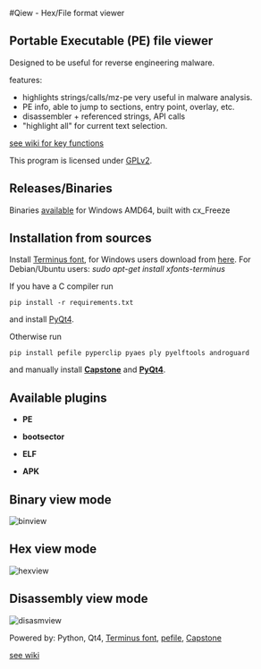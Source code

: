 #Qiew - Hex/File format viewer

## Portable Executable (PE) file viewer
Designed to be useful for reverse engineering malware.

features:
  * highlights strings/calls/mz-pe very useful in malware analysis.
  * PE info, able to jump to sections, entry point, overlay, etc.
  * disassembler + referenced strings, API calls
  * "highlight all" for current text selection.

[see wiki for key functions](https://github.com/mtivadar/qiew/wiki)

This program is licensed under [GPLv2](http://www.gnu.org/licenses/gpl-2.0.en.html).

## Releases/Binaries
Binaries [available](https://github.com/mtivadar/qiew/releases) for Windows AMD64, built with cx_Freeze

## Installation from sources
Install [Terminus font](http://terminus-font.sourceforge.net/), for Windows users download from [here](http://sourceforge.net/projects/terminus-font/files/terminus-font-4.39/terminus-font-4.39.exe/download). For Debian/Ubuntu users: _sudo apt-get install xfonts-terminus_

If you have a C compiler run 
```
pip install -r requirements.txt
``` 
and install [PyQt4](http://www.riverbankcomputing.com/software/pyqt/download).

Otherwise run
```
pip install pefile pyperclip pyaes ply pyelftools androguard
```
and manually install [**Capstone**](http://www.capstone-engine.org/documentation.html) and [**PyQt4**](http://www.riverbankcomputing.com/software/pyqt/download).


## Available plugins
  * **PE**
 
  * **bootsector**

  * **ELF**
  
  * **APK**
  
## Binary view mode
![binview](https://github.com/mtivadar/qiew/blob/master/wiki/binview.png)
## Hex view mode
![hexview](https://github.com/mtivadar/qiew/blob/master/wiki/hexview.png)
## Disassembly view mode
![disasmview](https://github.com/mtivadar/qiew/blob/master/wiki/disasmview.png)

Powered by: Python, Qt4, [Terminus font](http://terminus-font.sourceforge.net/), [pefile](https://github.com/erocarrera/pefil), [Capstone](http://www.capstone-engine.org/index.html)

[see wiki](https://github.com/mtivadar/qiew/wiki)
